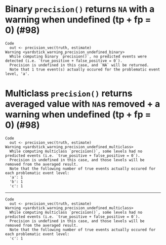 # Binary `precision()` returns `NA` with a warning when undefined (tp + fp = 0) (#98)

    Code
      out <- precision_vec(truth, estimate)
    Warning <yardstick_warning_precision_undefined_binary>
      While computing binary `precision()`, no predicted events were detected (i.e. `true_positive + false_positive = 0`). 
      Precision is undefined in this case, and `NA` will be returned.
      Note that 1 true event(s) actually occured for the problematic event level, 'a'.

# Multiclass `precision()` returns averaged value with `NA`s removed + a warning when undefined (tp + fp = 0) (#98)

    Code
      out <- precision_vec(truth, estimate)
    Warning <yardstick_warning_precision_undefined_multiclass>
      While computing multiclass `precision()`, some levels had no predicted events (i.e. `true_positive + false_positive = 0`). 
      Precision is undefined in this case, and those levels will be removed from the averaged result.
      Note that the following number of true events actually occured for each problematic event level:
      'a': 1
      'b': 1
      'c': 1

---

    Code
      out <- precision_vec(truth, estimate)
    Warning <yardstick_warning_precision_undefined_multiclass>
      While computing multiclass `precision()`, some levels had no predicted events (i.e. `true_positive + false_positive = 0`). 
      Precision is undefined in this case, and those levels will be removed from the averaged result.
      Note that the following number of true events actually occured for each problematic event level:
      'c': 1

